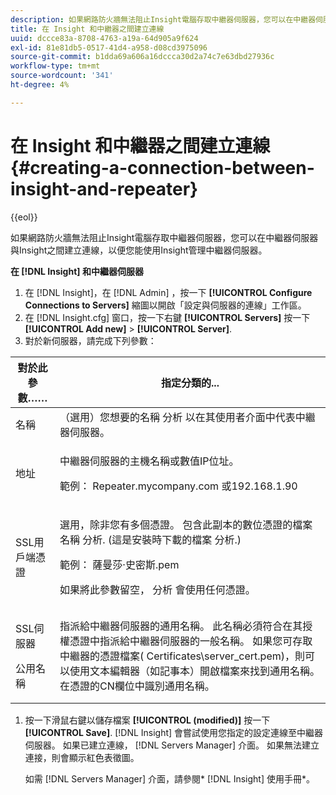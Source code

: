 ```yaml
---
description: 如果網路防火牆無法阻止Insight電腦存取中繼器伺服器，您可以在中繼器伺服器與Insight之間建立連線，以便您能使用Insight管理中繼器伺服器。
title: 在 Insight 和中繼器之間建立連線
uuid: dccce83a-8708-4763-a19a-64d905a9f624
exl-id: 81e81db5-0517-41d4-a958-d08cd3975096
source-git-commit: b1dda69a606a16dccca30d2a74c7e63dbd27936c
workflow-type: tm+mt
source-wordcount: '341'
ht-degree: 4%

---
```


# 在 Insight 和中繼器之間建立連線{#creating-a-connection-between-insight-and-repeater}

{{eol}}

如果網路防火牆無法阻止Insight電腦存取中繼器伺服器，您可以在中繼器伺服器與Insight之間建立連線，以便您能使用Insight管理中繼器伺服器。

**在 [!DNL Insight] 和中繼器伺服器**

1. 在 [!DNL Insight]，在 [!DNL Admin] ，按一下 **[!UICONTROL Configure Connections to Servers]** 縮圖以開啟「設定與伺服器的連線」工作區。
1. 在 [!DNL Insight.cfg] 窗口，按一下右鍵 **[!UICONTROL Servers]** 按一下 **[!UICONTROL Add new]** > **[!UICONTROL Server]**.
1. 對於新伺服器，請完成下列參數：

<table id="table_DD79587255134B5A888A0F57CF10E5B0"> 
 <thead> 
  <tr> 
   <th colname="col1" class="entry"> 對於此參數…… </th> 
   <th colname="col2" class="entry"> 指定分類的... </th> 
  </tr> 
 </thead>
 <tbody> 
  <tr> 
   <td colname="col1"> 名稱 </td> 
   <td colname="col2">（選用）您想要的名稱 <span class="keyword"> 分析</span> 以在其使用者介面中代表中繼器伺服器。 </td> 
  </tr> 
  <tr> 
   <td colname="col1"> 地址 </td> 
   <td colname="col2"> <p>中繼器伺服器的主機名稱或數值IP位址。 </p> <p>範例： <span class="filepath"> Repeater.mycompany.com</span> 或192.168.1.90 </p> </td> 
  </tr> 
  <tr> 
   <td colname="col1"> SSL用戶端憑證 </td> 
   <td colname="col2"> <p>選用，除非您有多個憑證。 包含此副本的數位憑證的檔案名稱 <span class="keyword"> 分析</span>. (這是安裝時下載的檔案 <span class="keyword"> 分析</span>.) </p> <p>範例： <span class="filepath"> 薩曼莎·史密斯.pem</span></p> <p>如果將此參數留空， <span class="keyword"> 分析</span> 會使用任何憑證。 </p> </td> 
  </tr> 
  <tr> 
   <td colname="col1"> <p>SSL伺服器 </p> <p>公用名稱 </p> </td> 
   <td colname="col2">指派給中繼器伺服器的通用名稱。 此名稱必須符合在其授權憑證中指派給中繼器伺服器的一般名稱。 如果您可存取中繼器的憑證檔案(<span class="filepath"> Certificates\server_cert.pem</span>)，則可以使用文本編輯器（如記事本）開啟檔案來找到通用名稱。 在憑證的CN欄位中識別通用名稱。 </td> 
  </tr> 
 </tbody> 
</table>

1. 按一下滑鼠右鍵以儲存檔案 **[!UICONTROL (modified)]** 按一下 **[!UICONTROL Save]**. [!DNL Insight] 會嘗試使用您指定的設定連線至中繼器伺服器。 如果已建立連線， [!DNL Servers Manager] 介面。 如果無法建立連接，則會顯示紅色表徵圖。

   如需 [!DNL Servers Manager] 介面，請參閱* [!DNL Insight] 使用手冊*。
